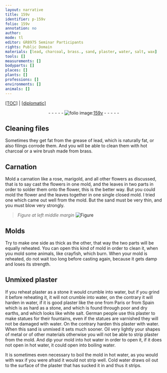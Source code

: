 ```yaml
---
layout: narrative
title: 159v
identifier: p-159v
folio: 159v
annotation: no
author:
mode: tl
editor: GR8975 Seminar Participants
rights: Public Domain
materials: [lead, charcoal, brass., sand, plaster, water, salt, wax]
tools: []
measurements: []
bodyparts: []
places: []
plants: []
professions: []
environments: []
animals: []
---
```


<p><a href="{{ site.baseurl }}/translation/" target="_blank">[TOC]</a> | <a href="{{ site.baseurl }}/texts/p-159v_tc/">[diplomatic]</a></p><div class="folio" align="center">- - - - - <a href="http://gallica.bnf.fr/ark:/12148/btv1b10500001g/f324.item.r=" target="_blank"><img src="https://cu-mkp.github.io/2017-workshop-edition/assets/photo-icon.png" alt="folio image: " style="display:inline-block; margin-bottom:-3px;"/>159v</a> - - - - - </div>  
  

## <span class="m"> </span>Cleaning files

 
Sometimes they get fat from the grease of <span class="m">lead</span>, which is naturally fat, or also filings corrode them. And you will be able to clean them with hot <span class="m">charcoal</span> or a wire brush made from <span class="m">brass.</span>
 
 
  

## Carnation

 
Mold a carnation like a rose, marigold, and all other flowers as discussed, that is to say cast the flowers in one mold, and the leaves in two parts in order to solder them onto the flower, this is the better way. But you could mold the flower and the leaves together in one single closed mold. I tried one which came out well from the mold. But the <span class="m">sand</span> must be very thin, and you must blow very strongly.
 
> *Figure*
> *at left middle margin*
> <a href="https://drive.google.com/open?id=0B9-oNrvWdlO5LXNkdWdBLXZ1RVk" target="_blank"><img src="https://cu-mkp.github.io/GR8975-edition/assets/photo-icon.png" alt="Figure" style="display:inline-block; margin-bottom:-3px;"/></a>
 
 
  

## Molds

 
Try to make one side as thick as the other, that way the two parts will be equally reheated. You can open this kind of mold in order to clean it, when you mold some animals, like crayfish, which burn. When your mold is reheated, do not wait too long before casting again, because it gets damp and loses its strength.
 
 
  

## Unmixed <span class="m">plaster</span>

 
If you reheat <span class="m">plaster</span> as a stone it would crumble into <span class="m">water</span>, but if you grind it before reheating it, it will not crumble into <span class="m">water</span>, on the contrary it will harden in water, if it is good plaster like the one from Paris or from Spain which is as hard as a stone, and which is found through poor and dry earths, and which looks like white <span class="m">salt</span>. German people use this <span class="m">plaster</span> to make statues for their fountains, even if the statues are varnished they will not be damaged with <span class="m">water</span>. On the contrary harden this plaster with <span class="m">water</span>. When this <span class="m">sand</span> is unmixed it sets much sooner. Oil very lightly your shapes of metal or of other materials otherwise you will not be able to strip <span class="m">plaster</span> from the mold. And dip your mold into hot <span class="m">water</span> in order to open it, if it does not open in hot <span class="m">water</span>, it could open into boiling <span class="m">water</span>.
 
 
  
It is sometimes even necessary to boil the mold in hot <span class="m">water</span>, as you would with <span class="m">wax</span> if you were afraid it would not strip well. Cold water draws oil out to the surface of the plaster that has sucked it in and thus it strips.
 
